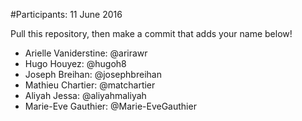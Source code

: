 #Participants: 11 June 2016

Pull this repository, then make a commit that adds your name below!

- Arielle Vaniderstine: @arirawr
- Hugo Houyez: @hugoh8
- Joseph Breihan: @josephbreihan
- Mathieu Chartier: @matchartier
- Aliyah Jessa: @aliyahmaliyah
- Marie-Eve Gauthier: @Marie-EveGauthier

